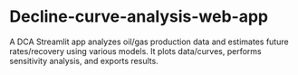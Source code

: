 # Decline-curve-analysis-web-app
A DCA Streamlit app analyzes oil/gas production data and estimates future rates/recovery using various models. It plots data/curves, performs sensitivity analysis, and exports results. 
